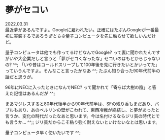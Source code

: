 # 夢がセコい

2022.03.31<br />
最近夢があるんですよ。Googleに雇われたい。正確にはたぶんGoogleが一番最初に実装するであろう*まともな*量子コンピュータを先に触らせて欲しいんだけど。

量子コンピュータは他でも作ってるけどなんでGoogle? って妻に聞かれたんですがいや大企業だしと言うと「夢がセコくなったな」セコいのはもとからじゃないの? ^^; 「いや昔はコールドスリープして100年後を見に行きたいとかいってた」っていうんですよ。そんなこと言ったかなあ ^^; たぶん知り合った90年代前半の話だと思うが。

96年にNECに入ったときになんでNEC? って聞かれて「寄らば大樹の陰」と答えた記憶はあるんだが ^^;

まあマジレスすると80年代後半から90年代前半は、SFの残り香もまだあり、バブルもあり、あのベルリンの壁がこわれて、東西冷戦が終結し、と夢があったと言うか、変化の時代だったなあと思います。今は名付けるならジリ貧の時代とでも言うか... ^^;; ジリ貧だからこそ粘り強く耐えないといけないなとは思います。

量子コンピュータ早く使いたいです ^^;
